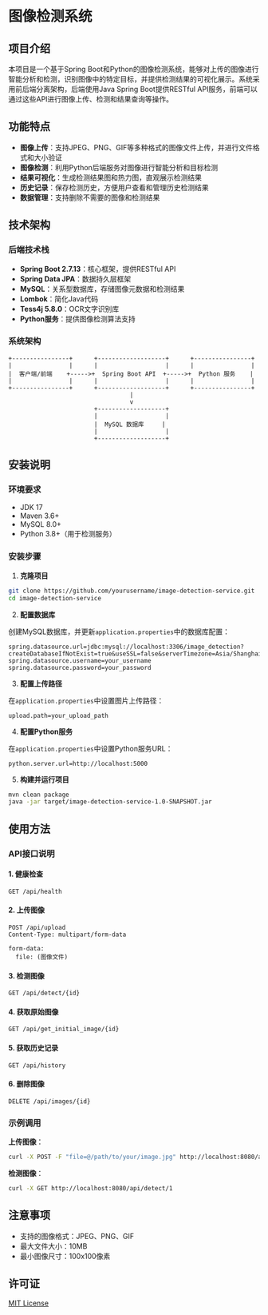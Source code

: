 # 图像检测系统

## 项目介绍

本项目是一个基于Spring Boot和Python的图像检测系统，能够对上传的图像进行智能分析和检测，识别图像中的特定目标，并提供检测结果的可视化展示。系统采用前后端分离架构，后端使用Java Spring Boot提供RESTful API服务，前端可以通过这些API进行图像上传、检测和结果查询等操作。

## 功能特点

- **图像上传**：支持JPEG、PNG、GIF等多种格式的图像文件上传，并进行文件格式和大小验证
- **图像检测**：利用Python后端服务对图像进行智能分析和目标检测
- **结果可视化**：生成检测结果图和热力图，直观展示检测结果
- **历史记录**：保存检测历史，方便用户查看和管理历史检测结果
- **数据管理**：支持删除不需要的图像和检测结果

## 技术架构

### 后端技术栈

- **Spring Boot 2.7.13**：核心框架，提供RESTful API
- **Spring Data JPA**：数据持久层框架
- **MySQL**：关系型数据库，存储图像元数据和检测结果
- **Lombok**：简化Java代码
- **Tess4j 5.8.0**：OCR文字识别库
- **Python服务**：提供图像检测算法支持

### 系统架构

```
+----------------+      +-------------------+      +----------------+
|                |      |                   |      |                |
|  客户端/前端    +----->+  Spring Boot API  +----->+  Python 服务    |
|                |      |                   |      |                |
+----------------+      +-------------------+      +----------------+
                                  |
                                  v
                        +-------------------+
                        |                   |
                        |  MySQL 数据库     |
                        |                   |
                        +-------------------+
```

## 安装说明

### 环境要求

- JDK 17
- Maven 3.6+
- MySQL 8.0+
- Python 3.8+（用于检测服务）

### 安装步骤

1. **克隆项目**

```bash
git clone https://github.com/yourusername/image-detection-service.git
cd image-detection-service
```

2. **配置数据库**

创建MySQL数据库，并更新`application.properties`中的数据库配置：

```properties
spring.datasource.url=jdbc:mysql://localhost:3306/image_detection?createDatabaseIfNotExist=true&useSSL=false&serverTimezone=Asia/Shanghai&allowPublicKeyRetrieval=true
spring.datasource.username=your_username
spring.datasource.password=your_password
```

3. **配置上传路径**

在`application.properties`中设置图片上传路径：

```properties
upload.path=your_upload_path
```

4. **配置Python服务**

在`application.properties`中设置Python服务URL：

```properties
python.server.url=http://localhost:5000
```

5. **构建并运行项目**

```bash
mvn clean package
java -jar target/image-detection-service-1.0-SNAPSHOT.jar
```

## 使用方法

### API接口说明

#### 1. 健康检查

```
GET /api/health
```

#### 2. 上传图像

```
POST /api/upload
Content-Type: multipart/form-data

form-data:
  file: (图像文件)
```

#### 3. 检测图像

```
GET /api/detect/{id}
```

#### 4. 获取原始图像

```
GET /api/get_initial_image/{id}
```

#### 5. 获取历史记录

```
GET /api/history
```

#### 6. 删除图像

```
DELETE /api/images/{id}
```

### 示例调用

**上传图像**：

```bash
curl -X POST -F "file=@/path/to/your/image.jpg" http://localhost:8080/api/upload
```

**检测图像**：

```bash
curl -X GET http://localhost:8080/api/detect/1
```

## 注意事项

- 支持的图像格式：JPEG、PNG、GIF
- 最大文件大小：10MB
- 最小图像尺寸：100x100像素

## 许可证

[MIT License](LICENSE)